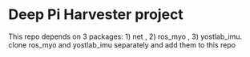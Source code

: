 # Deep Pi Harvester project

This repo depends on 3 packages: 1) net , 2) ros_myo , 3) yostlab_imu. 
clone ros_myo and yostlab_imu separately and add them to this repo
